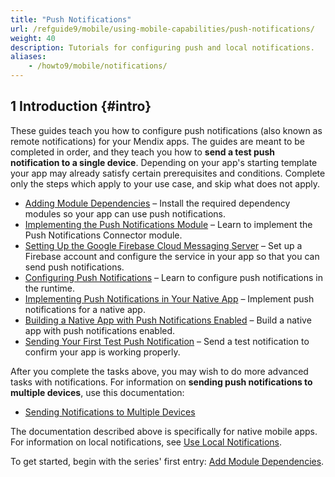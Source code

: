 ```yaml
---
title: "Push Notifications"
url: /refguide9/mobile/using-mobile-capabilities/push-notifications/
weight: 40
description: Tutorials for configuring push and local notifications.
aliases:
    - /howto9/mobile/notifications/
---
```


## 1 Introduction {#intro}

These guides teach you how to configure push notifications (also known as remote notifications) for your Mendix apps. The guides are meant to be completed in order, and they teach you how to **send a test push notification to a single device**. Depending on your app's starting template your app may already satisfy certain prerequisites and conditions. Complete only the steps which apply to your use case, and skip what does not apply.

* [Adding Module Dependencies](/refguide9/mobile/using-mobile-capabilities/push-notifications/notif-add-module-depends/) – Install the required dependency modules so your app can use push notifications.
* [Implementing the Push Notifications Module](/refguide9/mobile/using-mobile-capabilities/push-notifications/notif-implement-module/) – Learn to implement the Push Notifications Connector module.
* [Setting Up the Google Firebase Cloud Messaging Server](/refguide9/mobile/using-mobile-capabilities/push-notifications/setting-up-google-firebase-cloud-messaging-server/) – Set up a Firebase account and configure the service in your app so that you can send push notifications.
* [Configuring Push Notifications](/refguide9/mobile/using-mobile-capabilities/push-notifications/notif-config-push/) – Learn to configure push notifications in the runtime.
* [Implementing Push Notifications in Your Native App](/refguide9/mobile/using-mobile-capabilities/push-notifications/notif-implement-native/) – Implement push notifications for a native app.
* [Building a Native App with Push Notifications Enabled](/refguide9/mobile/using-mobile-capabilities/push-notifications/notif-build-native/) – Build a native app with push notifications enabled.
* [Sending Your First Test Push Notification](/refguide9/mobile/using-mobile-capabilities/push-notifications/notif-send-test/) – Send a test notification to confirm your app is working properly.

After you complete the tasks above, you may wish to do more advanced tasks with notifications. For information on **sending push notifications to multiple devices**, use this documentation:

* [Sending Notifications to Multiple Devices](/refguide9/mobile/using-mobile-capabilities/push-notifications/notif-mult-devices/)

The documentation described above is specifically for native mobile apps. For information on local notifications, see [Use Local Notifications](/refguide9/mobile/using-mobile-capabilities/local-notifications/).

To get started, begin with the series' first entry: [Add Module Dependencies](/refguide9/mobile/using-mobile-capabilities/push-notifications/notif-add-module-depends/).
